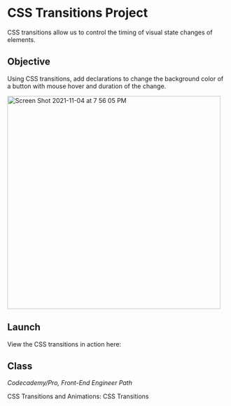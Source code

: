 # CSS Transitions Project

CSS transitions allow us to control the timing of visual state changes of elements.

## Objective

Using CSS transitions, add declarations to change the background color of a button with mouse hover and duration of the change.

<img width="487" alt="Screen Shot 2021-11-04 at 7 56 05 PM" src="https://user-images.githubusercontent.com/60168324/140450903-6f9428f6-7bf7-4d7c-b268-888d691f2036.png">

## Launch

View the CSS transitions in action here:

## Class
*Codecademy/Pro, Front-End Engineer Path*

CSS Transitions and Animations: CSS Transitions
